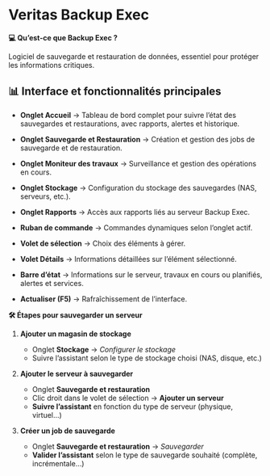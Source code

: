 # Veritas Backup Exec

**💻 Qu’est-ce que Backup Exec ?**

Logiciel de sauvegarde et restauration de données, essentiel pour protéger les informations critiques.



## **📊 Interface et fonctionnalités principales**

- **Onglet Accueil**
  → Tableau de bord complet pour suivre l’état des sauvegardes et restaurations, avec rapports, alertes et historique.

- **Onglet Sauvegarde et Restauration**
  → Création et gestion des jobs de sauvegarde et de restauration.

- **Onglet Moniteur des travaux**
  → Surveillance et gestion des opérations en cours.

- **Onglet Stockage**
  → Configuration du stockage des sauvegardes (NAS, serveurs, etc.).

- **Onglet Rapports**
  → Accès aux rapports liés au serveur Backup Exec.

- **Ruban de commande**
  → Commandes dynamiques selon l’onglet actif.

- **Volet de sélection**
  → Choix des éléments à gérer.

- **Volet Détails**
  → Informations détaillées sur l’élément sélectionné.

- **Barre d’état**
  → Informations sur le serveur, travaux en cours ou planifiés, alertes et services.

- **Actualiser (F5)**
  → Rafraîchissement de l’interface.



**🛠️ Étapes pour sauvegarder un serveur**

1.  **Ajouter un magasin de stockage**

    - Onglet **Stockage** → *Configurer le stockage*
    - Suivre l’assistant selon le type de stockage choisi (NAS, disque, etc.)

2.  **Ajouter le serveur à sauvegarder**

    - Onglet **Sauvegarde et restauration**
    - Clic droit dans le volet de sélection → **Ajouter un serveur**
    - **Suivre l’assistant** en fonction du type de serveur (physique, virtuel…)

3.  **Créer un job de sauvegarde**

    - Onglet **Sauvegarde et restauration** → *Sauvegarder*
    - **Valider l’assistant** selon le type de sauvegarde souhaité (complète, incrémentale…)
